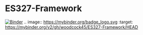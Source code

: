 # ES327-Framework
[![Binder](https://mybinder.org/badge_logo.svg)](https://mybinder.org/v2/gh/woodcock45/ES327-Framework/HEAD)
.. image:: https://mybinder.org/badge_logo.svg
 :target: https://mybinder.org/v2/gh/woodcock45/ES327-Framework/HEAD
